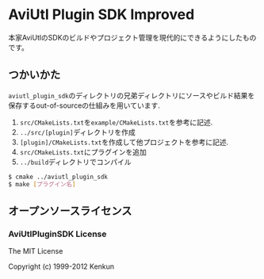 # AviUtl Plugin SDK Improved
本家AviUtlのSDKのビルドやプロジェクト管理を現代的にできるようにしたものです。

## つかいかた
`aviutl_plugin_sdk`のディレクトリの兄弟ディレクトリにソースやビルド結果を保存するout-of-sourceの仕組みを用いています.
1. `src/CMakeLists.txt`を`example/CMakeLists.txt`を参考に記述.
2. `../src/[plugin]`ディレクトリを作成
3. `[plugin]/CMakeLists.txt`を作成して他プロジェクトを参考に記述.
4. `src/CMakeLists.txt`にプラグインを追加
5. `../build`ディレクトリでコンパイル
```sh
$ cmake ../aviutl_plugin_sdk
$ make [プラグイン名]
```

## オープンソースライセンス
### AviUtlPluginSDK License

The MIT License

Copyright (c) 1999-2012 Kenkun
